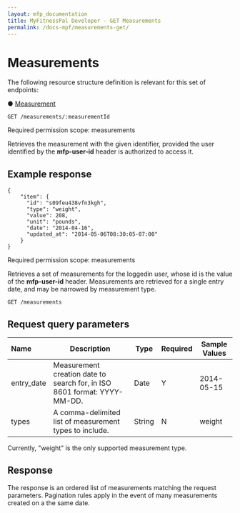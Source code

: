 ```yaml
---
layout: mfp_documentation
title: MyFitnessPal Developer - GET Measurements
permalink: /docs-mpf/measurements-get/
---
```


# Measurements

The following resource structure definition is relevant for this set of endpoints:

● [Measurement](appendix-data-structures-measurement.md)

    GET ​/measurements/​:measurementId

Required permission scope: ​measurements

Retrieves the measurement with the given identifier, provided the user identified by the **mfp-user-id**​ header is authorized to access it.


## Example response

    {
        "item": {
          "id": "s09feu438vfn3kgh",
          "type": "weight",
          "value": 208,
          "unit": "pounds",
          "date": "2014-04-16",
          "updated_at": "2014-05-06T08:30:05-07:00"
        }
    }

Required permission scope: ​measurements

Retrieves a set of measurements for the logged­in user, whose id is the value of the **mfp-user-id**​ header. Measurements are retrieved for a single entry date, and may be narrowed by measurement type.

    GET ​/measurements   
    
    
## Request query parameters

**Name** | **Description** | **Type** | **Required** | **Sample Values**
 :--- | --- | --- | --- | ---
 entry_date | Measurement creation date to search for, in ISO 8601 format: YYYY-MM-DD. | Date | Y | 2014-05-15
 types | A comma-delimited list of measurement types to include. | String | N | weight
 
 Currently, "weight" is the only supported measurement type.
 
 
 ## Response
 
 The response is an ordered list of measurements matching the request parameters. Pagination rules apply in the event of many measurements created on a the same date.
 